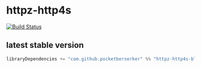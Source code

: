 # httpz-http4s

[![Build Status](https://travis-ci.org/pocketberserker/httpz-http4s.svg?branch=master)](https://travis-ci.org/pocketberserker/httpz-http4s)


## latest stable version

```scala
libraryDependencies += "com.github.pocketberserker" %% "httpz-http4s-blaze" % "0.0.1"
```

